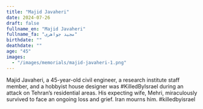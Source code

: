 ```yaml
---
title: "Majid Javaheri"
date: 2024-07-26
draft: false
fullname_en: "Majid Javaheri"
fullname_fa: "مجید جواهری"
birthdate: ""
deathdate: ""
age: "45"
images:
  - "/images/memorials/majid-javaheri-1.png"
---
```


Majid Javaheri, a 45-year-old civil engineer, a research institute staff member, and a hobbyist house designer was #KilledByIsrael during an attack on Tehran’s residential areas. His expecting wife, Mehri, miraculously survived to face an ongoing loss and grief. Iran mourns him.
#killedbyisrael